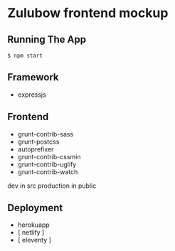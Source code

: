 # Zulubow frontend mockup

## Running The App
`$ npm start`

## Framework
- expressjs

## Frontend
- grunt-contrib-sass
- grunt-postcss
- autoprefixer
- grunt-contrib-cssmin
- grunt-contrib-uglify
- grunt-contrib-watch

dev in src
production in public 

## Deployment
- herokuapp
- [ netlify ]
- [ eleventy ]